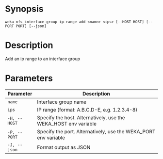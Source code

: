 # Synopsis

```weka nfs interface-group ip-range add <name> <ips> [--HOST HOST] [--PORT PORT] [--json]```

# Description

Add an ip range to an interface group

# Parameters

| Parameter | Description |
| --------- | ----------- |
| `name` | Interface group name |
| `ips` | IP range (format: A.B.C.D-E, e.g. 1.2.3.4-8) |
| `-H, --HOST` | Specify the host. Alternatively, use the WEKA_HOST env variable |
| `-P, --PORT` | Specify the port. Alternatively, use the WEKA_PORT env variable |
| `-J, --json` | Format output as JSON |
